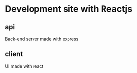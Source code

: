 # Development site with Reactjs

## api

Back-end server made with express

## client

UI made with react